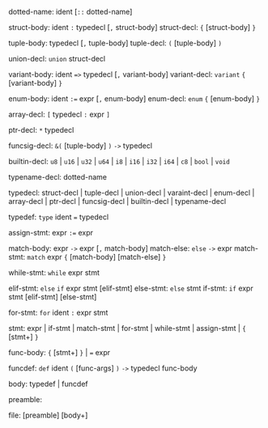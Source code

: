 dotted-name: ident [`::` dotted-name]

struct-body: ident `:` typedecl [`,` struct-body]
struct-decl: `{` [struct-body] `}`

tuple-body: typedecl [`,` tuple-body]
tuple-decl: `(` [tuple-body] `)`

union-decl: `union` struct-decl

variant-body: ident `=>` typedecl [`,` variant-body]
variant-decl: `variant` `{` [variant-body] `}`

enum-body: ident `:=` expr [`,` enum-body]
enum-decl: `enum` `{` [enum-body] `}`

array-decl: `[` typedecl `:` expr `]`

ptr-decl: `*` typedecl

funcsig-decl: `&(` [tuple-body] `)` `->` typedecl

builtin-decl: `u8` | `u16` | `u32` | `u64` |
              `i8` | `i16` | `i32` | `i64` |
              `c8` | `bool` | `void`

typename-decl: dotted-name

typedecl: struct-decl  | 
          tuple-decl   |
          union-decl   |
          varaint-decl |
          enum-decl    |
          array-decl   |
          ptr-decl     |
          funcsig-decl |
          builtin-decl |
          typename-decl

typedef: `type` ident `=` typedecl

assign-stmt: expr `:=` expr


match-body: expr `->` expr [`,` match-body]
match-else: `else` `->` expr
match-stmt: `match` expr `{` [match-body] [match-else] `}`

while-stmt: `while` expr stmt

elif-stmt: `else` `if` expr stmt [elif-stmt]
else-stmt: `else` stmt
if-stmt: `if` expr stmt [elif-stmt] [else-stmt]

for-stmt: `for` ident `:` expr stmt

stmt: expr | if-stmt | match-stmt | for-stmt | while-stmt | assign-stmt | `{` [stmt+] `}`

func-body: `{` [stmt+] `}` | `=` expr

funcdef: `def` ident `(` [func-args] `)` `->` typedecl func-body

body: typedef | funcdef

preamble: 

file: [preamble] [body+]